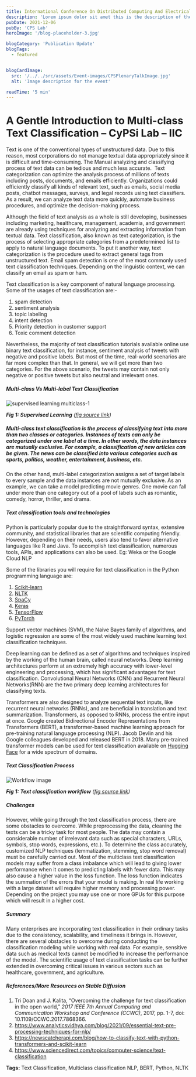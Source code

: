 ```yaml
---
title: International Conference On Distributed Computing And Electrical Circuits And Electronics (ICDCECE-2022)
description: 'Lorem ipsum dolor sit amet this is the description of the blog that will be visible in the event card on the homepage'
pubDate: 2021-12-06
pubBy: 'CPS Lab'
heroImage: '/blog-placeholder-3.jpg'

blogCategory: 'Publication Update'
blogTags: 
  - featured


blogCardImage:
  src: '/../../src/assets/Event-images/CPSPlenaryTalkImage.jpg'
  alt: 'Image description for the event'

readTime: '5 min'
---
```


# A Gentle Introduction to Multi-class Text Classification – CyPSi Lab – IIC
Text is one of the conventional types of unstructured data. Due to this reason, most corporations do not manage textual data appropriately since it is difficult and time-consuming. The Manual analyzing and classifying process of text data can be tedious and much less accurate.  Text categorization can optimize the analysis process of millions of texts including posts, documents, and emails efficiently. Organizations could efficiently classify all kinds of relevant text, such as emails, social media posts, chatbot messages, surveys, and legal records using text classifiers. As a result, we can analyze text data more quickly, automate business procedures, and optimize the decision-making process. 

Although the field of text analysis as a whole is still developing, businesses including marketing, healthcare, management, academia, and government are already using techniques for analyzing and extracting information from textual data. Text classification, also known as text categorization, is the process of selecting appropriate categories from a predetermined list to apply to natural language documents. To put it another way, text categorization is the procedure used to extract general tags from unstructured text. Email spam detection is one of the most commonly used text classification techniques. Depending on the linguistic context, we can classify an email as spam or ham.

Text classification is a key component of natural language processing. Some of the usages of text classification are:- 

1.  spam detection
2.  sentiment analysis
3.  topic labeling
4.  intent detection
5.  Priority detection in customer support
6.  Toxic comment detection

Nevertheless, the majority of text classification tutorials available online use binary text classification, for instance, sentiment analysis of tweets with negative and positive labels. But most of the time, real-world scenarios are far more complex than that. In general, we will get more than two categories. For the above scenario, the tweets may contain not only negative or positive tweets but also neutral and irrelevant ones.

##### Multi-class Vs Multi-label Text Classification

![supervised learning multiclass-1](http://cps.iic.ac.in/wp-content/uploads/2023/04/thushari_1.jpg)

**_Fig 1:_** **_Supervised Learning_** _(_[_fig source link_](https://www.researchgate.net/figure/Schematic-illustration-of-four-supervised-learning-problems-a-multiclass_fig1_276240631)_)_

##### Multi-class text classification is the process of classifying text into more than two classes or categories. Instances of texts can only be categorized under one label at a time. In other words, the data instances are mutually exclusive. For example, a classification of new articles can be given. The news can be classified into various categories such as sports, politics, weather, entertainment, business, etc.

On the other hand, multi-label categorization assigns a set of target labels to every sample and the data instances are not mutually exclusive. As an example, we can take a model predicting movie genres. One movie can fall under more than one category out of a pool of labels such as romantic, comedy, horror, thriller, and drama.

##### Text classification tools and technologies 

Python is particularly popular due to the straightforward syntax, extensive community, and statistical libraries that are scientific computing friendly. However, depending on their needs, users also tend to favor alternative languages like R and Java. To accomplish text classification, numerous tools, APIs, and applications can also be used. Eg: Weka or the Google Cloud NLP

Some of the libraries you will require for text classification in the Python programming language are:

1.  [Scikit-learn](http://scikit-learn.org/)
2.  [NLTK](https://www.nltk.org/)
3.  [SpaCy](https://spacy.io/)
4.  [Keras](https://keras.io/)
5.  [TensorFlow](https://www.tensorflow.org/)
6.  [PyTorch](https://pytorch.org/)

Support vector machines (SVM), the Naive Bayes family of algorithms, and logistic regression are some of the most widely used machine learning text classification techniques.

Deep learning can be defined as a set of algorithms and techniques inspired by the working of the human brain, called neural networks. Deep learning architectures perform at an extremely high accuracy with lower-level engineering and processing, which has significant advantages for text classification. Convolutional Neural Networks (CNN) and Recurrent Neural Networks(RNN) are the two primary deep learning architectures for classifying texts.

Transformers are also designed to analyze sequential text inputs, like recurrent neural networks (RNNs), and are beneficial in translation and text summarization. Transformers, as opposed to RNNs, process the entire input at once. Google created Bidirectional Encoder Representations from Transformers (BERT), a transformer-based machine learning approach for pre-training natural language processing (NLP). Jacob Devlin and his Google colleagues developed and released BERT in 2018. Many pre-trained transformer models can be used for text classification available on [Hugging Face](https://huggingface.co/) for a wide spectrum of domains.

##### Text Classification Process

![Workflow image](http://cps.iic.ac.in/wp-content/uploads/2023/04/Workflow.png)

**_Fig 1:_** **_Text classification workflow_** _(_[_fig source link_](https://developers.google.com/static/machine-learning/guides/text-classification/images/Workflow.png)_)_

##### Challenges

However, while going through the text classification process, there are some obstacles to overcome. While preprocessing the data, cleaning the texts can be a tricky task for most people. The data may contain a considerable number of irrelevant data such as special characters, URLs, symbols, stop words, expressions, etc.). To determine the class accurately, customized NLP techniques (lemmatization, stemming, stop word removal) must be carefully carried out. Most of the multiclass text classification models may suffer from a class imbalance which will lead to giving lower performance when it comes to predicting labels with fewer data. This may also cause a higher value in the loss function. The loss function indicates the summation of the errors that your model is making. In real life working with a large dataset will require higher memory and processing power. Depending on the project you may use one or more GPUs for this purpose which will result in a higher cost.

##### Summary

Many enterprises are incorporating text classification in their ordinary tasks due to the consistency, scalability, and timeliness it brings in. However, there are several obstacles to overcome during conducting the classification modeling while working with real data. For example, sensitive data such as medical texts cannot be modified to increase the performance of the model. The scientific usage of text classification tasks can be further extended in overcoming critical issues in various sectors such as healthcare, government, and agriculture.

##### **References/More Resources on Stable Diffusion**

1.  Tri Doan and J. Kalita, “Overcoming the challenge for text classification in the open world,” _2017 IEEE 7th Annual Computing and Communication Workshop and Conference (CCWC)_, 2017, pp. 1-7, doi: 10.1109/CCWC.2017.7868366. 
2.  https://www.analyticsvidhya.com/blog/2021/09/essential-text-pre-processing-techniques-for-nlp/
3.  https://newscatcherapi.com/blog/how-to-classify-text-with-python-transformers-and-scikit-learn
4.  https://www.sciencedirect.com/topics/computer-science/text-classification

**Tags:** Text Classification, Multiclass classification NLP, BERT, Python, NLTK
